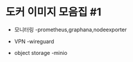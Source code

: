 # 도커 이미지 모음집 #1

* 모니터링
 -prometheus,graphana,nodeexporter

* VPN
 -wireguard

* object storage
-minio

  

